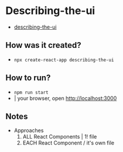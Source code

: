 # Describing-the-ui

* [describing-the-ui](/src/content/learn/describing-the-ui.md)

## How was it created?

* `npx create-react-app describing-the-ui`

## How to run?

* `npm run start`
* | your browser, open [http://localhost:3000](http://localhost:3000)

## Notes
* Approaches
  1) ALL React Components | 1! file
  2) EACH React Component / it's own file 